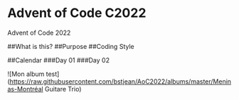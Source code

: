 # Advent of Code C2022
 Advent of Code 2022
 
 ##What is this?
 ##Purpose
 ##Coding Style
 
 ##Calendar
 ###Day 01
 ###Day 02
 
 ![Mon album test](https://raw.githubusercontent.com/bstjean/AoC2022/albums/master/Meninas-Montréal Guitare Trio)

